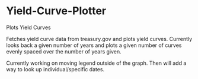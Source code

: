# Yield-Curve-Plotter
Plots Yield Curves

Fetches yield curve data from treasury.gov and plots yield curves. Currently looks back a given number of years and plots a given number of curves evenly spaced over the number of years given.

Currently working on moving legend outside of the graph. Then will add a way to look up individual/specific dates.
